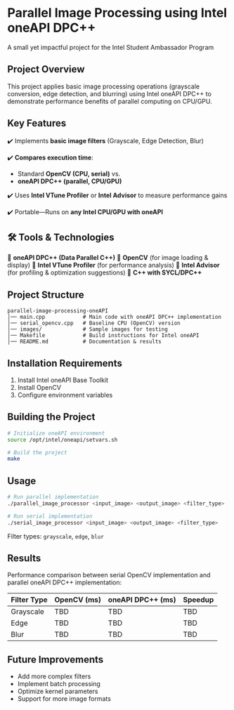 # Parallel Image Processing using Intel oneAPI DPC++

A small yet impactful project for the Intel Student Ambassador Program

## Project Overview

This project applies basic image processing operations (grayscale conversion, edge detection, and blurring) using Intel oneAPI DPC++ to demonstrate performance benefits of parallel computing on CPU/GPU.

## Key Features

✔️ Implements **basic image filters** (Grayscale, Edge Detection, Blur)

✔️ **Compares execution time**:
* Standard **OpenCV (CPU, serial)** vs.
* **oneAPI DPC++ (parallel, CPU/GPU)**

✔️ Uses **Intel VTune Profiler** or **Intel Advisor** to measure performance gains

✔️ Portable—Runs on **any Intel CPU/GPU with oneAPI**

## 🛠️ Tools & Technologies

🔹 **oneAPI DPC++ (Data Parallel C++)**
🔹 **OpenCV** (for image loading & display)
🔹 **Intel VTune Profiler** (for performance analysis)
🔹 **Intel Advisor** (for profiling & optimization suggestions)
🔹 **C++ with SYCL/DPC++**

## Project Structure

```
parallel-image-processing-oneAPI
│── main.cpp            # Main code with oneAPI DPC++ implementation
│── serial_opencv.cpp   # Baseline CPU (OpenCV) version
│── images/             # Sample images for testing
│── Makefile            # Build instructions for Intel oneAPI
│── README.md           # Documentation & results
```

## Installation Requirements

1. Install Intel oneAPI Base Toolkit
2. Install OpenCV
3. Configure environment variables

## Building the Project

```bash
# Initialize oneAPI environment
source /opt/intel/oneapi/setvars.sh

# Build the project
make
```

## Usage

```bash
# Run parallel implementation
./parallel_image_processor <input_image> <output_image> <filter_type>

# Run serial implementation
./serial_image_processor <input_image> <output_image> <filter_type>
```

Filter types: `grayscale`, `edge`, `blur`

## Results

Performance comparison between serial OpenCV implementation and parallel oneAPI DPC++ implementation:

| Filter Type | OpenCV (ms) | oneAPI DPC++ (ms) | Speedup |
|-------------|-------------|-------------------|---------|
| Grayscale   | TBD         | TBD               | TBD     |
| Edge        | TBD         | TBD               | TBD     |
| Blur        | TBD         | TBD               | TBD     |

## Future Improvements

- Add more complex filters
- Implement batch processing
- Optimize kernel parameters
- Support for more image formats
